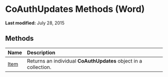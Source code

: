 
# CoAuthUpdates Methods (Word)

 **Last modified:** July 28, 2015


## Methods



|**Name**|**Description**|
|:-----|:-----|
| [Item](ca5bfbe3-a116-a1f4-2c6b-bd383f4b5a3a.md)|Returns an individual  **CoAuthUpdates** object in a collection.|
